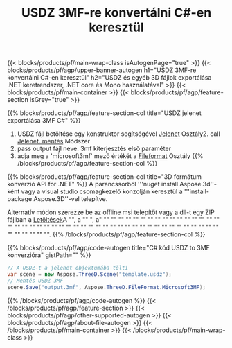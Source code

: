 ﻿---
title: USDZ 3MF-re konvertálni C#-en keresztül 
description: USDZ és egyéb 3D fájlok konvertálása .NET API használatával
url: /hu/net/conversion/usdz-to-3mf/
family: 3d
platformtag: net
feature: conversion
informat: USDZ
outformat: 3MF
otherformats: PDF FBX RVM DAE ASE AMF OBJ PLY 
---
{{< blocks/products/pf/main-wrap-class isAutogenPage="true" >}}
{{< blocks/products/pf/agp/upper-banner-autogen h1="USDZ 3MF-re konvertálni C#-en keresztül" h2="USDZ és egyéb 3D fájlok exportálása .NET keretrendszer, .NET core és Mono használatával" >}}
{{< blocks/products/pf/main-container >}}
{{< blocks/products/pf/agp/feature-section isGrey="true" >}}

{{% blocks/products/pf/agp/feature-section-col title="USDZ jelenet exportálása 3MF C#" %}}
1. USDZ fájl betöltése egy konstruktor segítségével [Jelenet](https://apireference.aspose.com/3d/net/aspose.threed/scene) Osztály2. call [Jelenet. mentés](https://apireference.aspose.com/3d/net/aspose.threed/scene/methods/save/index) Módszer
3. pass output fájl neve. 3mf kiterjesztés első paraméter
4. adja meg a 'microsoft3mf' mező értékét a [Fileformat](https://apireference.aspose.com/3d/net/aspose.threed/fileformat/fields/index) Osztály
{{% /blocks/products/pf/agp/feature-section-col %}}

{{% blocks/products/pf/agp/feature-section-col title="3D formátum konverzió API for .NET" %}}
A parancssorból '''nuget install Aspose.3d''-ként vagy a visual studio csomagkezelő konzolján keresztül a '''install-package Aspose.3D''-vel telepítve.

Alternatív módon szerezze be az offline msi telepítőt vagy a dll-t egy ZIP fájlban a [Letöltések](https://downloads.aspose.com/3d/net)A "", a "" ", a" "" "" "" "" "" "" "" "" "" "" "" "" "" "" "" "" "" "" "" "" "" "" "" "" "" "" "" "" "" "" "" "" "" "" "" "" "" "" "" "" "" "" "" "" "" "" "" "" "" "" "".
{{% /blocks/products/pf/agp/feature-section-col %}}

{{% blocks/products/pf/agp/code-autogen title="C# kód USDZ to 3MF konverzióra" gistPath="" %}}
```cs
// A USDZ-t a jelenet objektumába tölti 
var scene = new Aspose.ThreeD.Scene("template.usdz");
// Mentés USDZ 3MF 
scene.Save("output.3mf", Aspose.ThreeD.FileFormat.Microsoft3MF);

```
{{% /blocks/products/pf/agp/code-autogen %}}
{{< /blocks/products/pf/agp/feature-section >}}
{{< blocks/products/pf/agp/other-supported-autogen >}}
{{< blocks/products/pf/agp/about-file-autogen >}}
{{< /blocks/products/pf/main-container >}}
{{< /blocks/products/pf/main-wrap-class >}}